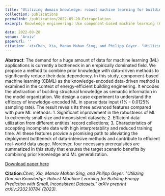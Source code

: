 ```yaml
---
title: "Utilizing domain knowledge: robust machine learning for building energy performance prediction with small, inconsistent datasets"
collection: publications
permalink: /publication/2022-09-20-Extrapolation
excerpt: Knowledge engineering: Use component-based machine learning (CBML) for better data utilization, model interpretability, and enable extrapolative prediction. ![image](https://user-images.githubusercontent.com/106488602/224159733-c0cc4e68-6609-4260-9f8c-27c1eb13ffbb.png)

date: 2022-09-20
venue: 'Arxiv'
paperurl: ''
citation: '<i>Chen, Xia, Manav Mahan Sing, and Philipp Geyer. "Utilizing Domain Knowledge: Robust Machine Learning for Building Energy Prediction with Small, Inconsistent Datasets." arXiv preprint arXiv:2302.10784 (2023).</i>'
---
```


**Abstract**: 
The demand for a huge amount of data for machine learning (ML) applications is currently a bottleneck in an empirically dominated field. We propose a method to combine prior knowledge with data-driven methods to significantly reduce their data dependency. In this study, component-based machine learning (CBML) as the knowledge-encoded data-driven method is examined in the context of energy-efficient building engineering. It encodes the abstraction of building structural knowledge as semantic information in the model organization. We design a case experiment to understand the efficacy of knowledge-encoded ML in sparse data input (1% - 0.0125% sampling rate). The result reveals its three advanced features compared with pure ML methods: 1. Significant improvement in the robustness of ML to extremely small-size and inconsistent datasets; 2. Efficient data utilization from different entities’ record collections; 3. Characteristics of accepting incomplete data with high interpretability and reduced training time. All these features provide a promising path to alleviating the deployment bottleneck of data-intensive methods and contribute to efficient real-world data usage. Moreover, four necessary prerequisites are summarized in this study that ensures the target scenario benefits by combining prior knowledge and ML generalization.

[Download paper here](https://arxiv.org/ftp/arxiv/papers/2302/2302.10784.pdf)

**Citation**:<i>Chen, Xia, Manav Mahan Sing, and Philipp Geyer. "Utilizing Domain Knowledge: Robust Machine Learning for Building Energy Prediction with Small, Inconsistent Datasets." arXiv preprint arXiv:2302.10784 (2023).</i>
